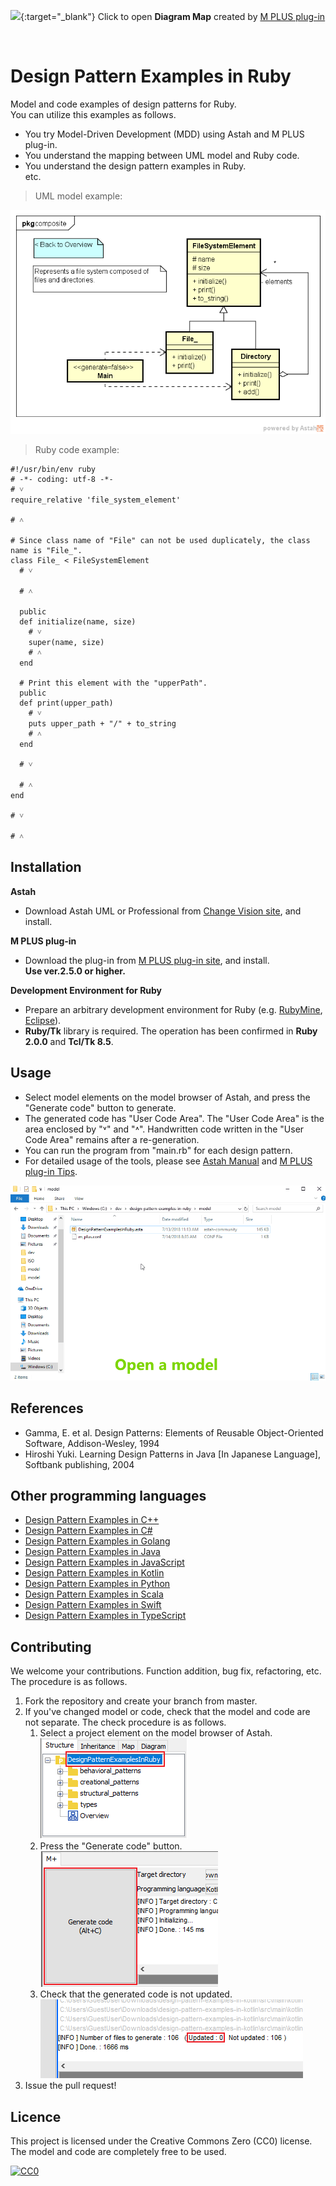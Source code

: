 [<img src="./screenshots/DiagramMap.svg">](http://htmlpreview.github.io/?https://github.com/takaakit/design-pattern-examples-in-ruby/blob/master/screenshots/DiagramMap.html){:target="_blank"}
Click to open **Diagram Map** created by [M PLUS plug-in](https://sites.google.com/view/m-plus-plugin)

<br/>

Design Pattern Examples in Ruby
===

Model and code examples of design patterns for Ruby.  
You can utilize this examples as follows.

* You try Model-Driven Development (MDD) using Astah and M PLUS plug-in.
* You understand the mapping between UML model and Ruby code.
* You understand the design pattern examples in Ruby.  
  etc.

> UML model example:

![](screenshots/CompositePattern.png "Composite Pattern")

> Ruby code example:

```ruby:File class
#!/usr/bin/env ruby
# -*- coding: utf-8 -*-
# ˅
require_relative 'file_system_element'

# ˄

# Since class name of "File" can not be used duplicately, the class name is "File_".
class File_ < FileSystemElement
  # ˅

  # ˄

  public
  def initialize(name, size)
    # ˅
    super(name, size)
    # ˄
  end

  # Print this element with the "upperPath".
  public
  def print(upper_path)
    # ˅
    puts upper_path + "/" + to_string
    # ˄
  end

  # ˅

  # ˄
end

# ˅

# ˄
```

Installation
------------
**Astah**
* Download Astah UML or Professional from [Change Vision site](http://astah.net/download), and install.  

**M PLUS plug-in**
* Download the plug-in from [M PLUS plug-in site](https://sites.google.com/view/m-plus-plugin/download), and install.  
  **Use ver.2.5.0 or higher.**

**Development Environment for Ruby**
* Prepare an arbitrary development environment for Ruby (e.g. [RubyMine](https://www.jetbrains.com/ruby/download/), [Eclipse](http://www.eclipse.org/downloads/eclipse-packages/)).
* **Ruby/Tk** library is required. The operation has been confirmed in **Ruby 2.0.0** and **Tcl/Tk 8.5**.

Usage
-----
* Select model elements on the model browser of Astah, and press the "Generate code" button to generate.  
* The generated code has "User Code Area". The "User Code Area" is the area enclosed by "˅" and "˄". Handwritten code written in the "User Code Area" remains after a re-generation.
* You can run the program from "main.rb" for each design pattern.
* For detailed usage of the tools, please see [Astah Manual](http://astah.net/manual) and [M PLUS plug-in Tips](https://sites.google.com/view/m-plus-plugin/tips).

![](screenshots/Usage.gif "Usage")

References
----------
* Gamma, E. et al. Design Patterns: Elements of Reusable Object-Oriented Software, Addison-Wesley, 1994
* Hiroshi Yuki. Learning Design Patterns in Java [In Japanese Language], Softbank publishing, 2004

Other programming languages
---------------------------

* [Design Pattern Examples in C++](https://github.com/takaakit/design-pattern-examples-in-cpp)
* [Design Pattern Examples in C#](https://github.com/takaakit/design-pattern-examples-in-csharp)
* [Design Pattern Examples in Golang](https://github.com/takaakit/design-pattern-examples-in-golang)
* [Design Pattern Examples in Java](https://github.com/takaakit/design-pattern-examples-in-java)
* [Design Pattern Examples in JavaScript](https://github.com/takaakit/design-pattern-examples-in-javascript)
* [Design Pattern Examples in Kotlin](https://github.com/takaakit/design-pattern-examples-in-kotlin)
* [Design Pattern Examples in Python](https://github.com/takaakit/design-pattern-examples-in-python)
* [Design Pattern Examples in Scala](https://github.com/takaakit/design-pattern-examples-in-scala)
* [Design Pattern Examples in Swift](https://github.com/takaakit/design-pattern-examples-in-swift)
* [Design Pattern Examples in TypeScript](https://github.com/takaakit/design-pattern-examples-in-typescript)

Contributing
------------
We welcome your contributions. Function addition, bug fix, refactoring, etc.  
The procedure is as follows.

1. Fork the repository and create your branch from master.
2. If you've changed model or code, check that the model and code are not separate. The check procedure is as follows.
    1. Select a project element on the model browser of Astah.  
    ![](screenshots/SelectModelElements.png "")
    2. Press the "Generate code" button.  
    ![](screenshots/PressCodeGenerationButton.png "")
    3. Check that the generated code is not updated.  
    ![](screenshots/CheckGeneratedCode.png "")
3. Issue the pull request!

Licence
-------
This project is licensed under the Creative Commons Zero (CC0) license. The model and code are completely free to be used.

[![CC0](http://i.creativecommons.org/p/zero/1.0/88x31.png "CC0")](http://creativecommons.org/publicdomain/zero/1.0/deed)
